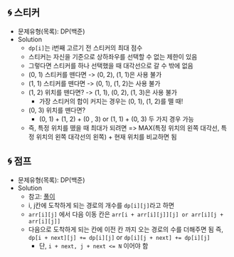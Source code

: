 ## 🌀 스티커

- 문제유형(목록): DP(백준)
- Solution
  - `dp[i]`는 i번째 고르기 전 스티커의 최대 점수
  - 스티커는 자신을 기준으로 상하좌우를 선택할 수 없는 제한이 있음
  - 그렇다면 스티커를 하나 선택했을 때 대각선으로 갈 수 밖에 없음
  - (0, 1) 스티커를 뗀다면 -> (0, 2), (1, 1)은 사용 불가
  - (1, 1) 스티커를 뗀다면 -> (0, 1), (1, 2)는 사용 불가
  - (1, 2) 위치를 뗀다면? -> (1, 1), (0, 2), (1, 3)은 사용 불가
    - 가장 스티커의 합이 커지는 경우는 (0, 1), (1, 2)를 뗄 때!
  - (0, 3) 위치를 뗀다면?
    - (0, 1) + (1, 2) + (0 , 3) or (1, 1) + (0, 3) 두 가지 경우 가능
  - 즉, 특정 위치를 뗐을 때 최대가 되려면 => MAX(특정 위치의 왼쪽 대각선, 특정 위치의 왼쪽 대각선의 왼쪽) + 현재 위치를 비교하면 됨

## 🌀 점프

- 문제유형(목록): DP(백준)
- Solution
  - 참고: [풀이](https://hu-coding.tistory.com/36)
  - i, j칸에 도착하게 되는 경로의 개수를 `dp[i][j]`라고 하면
  - `arr[i][j]` 에서 다음 이동 칸은 `arr[i + arr[i][j]][j] or arr[i][j + arr[i][j]]`
  - 다음으로 도착하게 되는 칸에 이전 칸 까지 오는 경로의 수를 더해주면 됨
    즉, `dp[i + next][j] += dp[i][j]` or `dp[i][j + next] += dp[i][j]`
    - 단, `i + next, j + next <= N` 이어야 함
